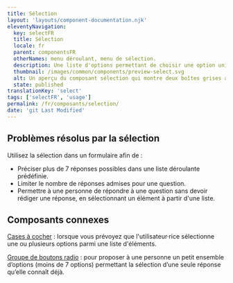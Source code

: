 ```yaml
---
title: Sélection
layout: 'layouts/component-documentation.njk'
eleventyNavigation:
  key: selectFR
  title: Sélection
  locale: fr
  parent: componentsFR
  otherNames: menu déroulant, menu de sélection.
  description: Une liste d'options permettant de choisir une option unique.
  thumbnail: /images/common/components/preview-select.svg
  alt: Un aperçu du composant sélection qui montre deux boîtes grises alignées verticalement au dessus d'un champ de sélection ayant à l'intérieur une boîte grise représentant du texte et une flèche vers le bas indiquant d'autres sélections possibles. Les boîtes représentent l'étiquette du champ de saisie et le message d'aide.
  state: published
translationKey: 'select'
tags: ['selectFR', 'usage']
permalink: /fr/composants/selection/
date: 'git Last Modified'
---
```


## Problèmes résolus par la sélection

Utilisez la sélection dans un formulaire afin de :

- Préciser plus de 7 réponses possibles dans une liste déroulante prédéfinie.
- Limiter le nombre de réponses admises pour une question.
- Permettre à une personne de répondre à une question sans devoir rédiger une réponse, en sélectionnant un élément à partir d'une liste.

<article class="bg-full-width bg-primary text-light pt-500 pb-400 my-500">
  <h2 class="mt-0 mb-400">Composants connexes</h2>

<a href="{{ links.checkbox }}" class="link-light">Cases à cocher</a> : lorsque vous prévoyez que l'utilisateur·rice sélectionne une ou plusieurs options parmi une liste d'éléments.

<a href="{{ links.radioGroup }}" class="link-light">Groupe de boutons radio</a> : pour proposer à une personne un petit ensemble d’options (moins de 7 options) permettant la sélection d’une seule réponse qu’elle connaît déjà.

</article>
